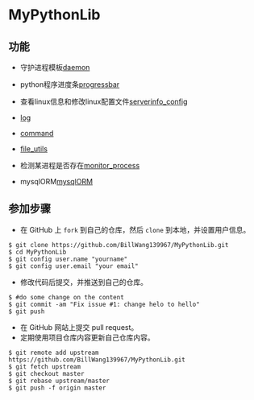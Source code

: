 # MyPythonLib

## 功能


+ 守护进程模板[daemon](My_lib/daemon)

+ python程序进度条[progressbar](My_lib/progressbar)

+ 查看linux信息和修改linux配置文件[serverinfo_config](My_lib/serverinfo_config)

+ [log](My_lib/log_utils/)

+ [command](My_lib/command_utils/)

+ [file_utils](My_lib/file_utils/)

+ 检测某进程是否存在[monitor_process](My_lib/monitor_process)

+ mysqlORM[mysqlORM](My_lib/mysqlORM/)


## 参加步骤

* 在 GitHub 上 `fork` 到自己的仓库，然后 `clone` 到本地，并设置用户信息。
```
$ git clone https://github.com/BillWang139967/MyPythonLib.git
$ cd MyPythonLib
$ git config user.name "yourname"
$ git config user.email "your email"
```
* 修改代码后提交，并推送到自己的仓库。
```
$ #do some change on the content
$ git commit -am "Fix issue #1: change helo to hello"
$ git push
```
* 在 GitHub 网站上提交 pull request。
* 定期使用项目仓库内容更新自己仓库内容。
```
$ git remote add upstream https://github.com/BillWang139967/MyPythonLib.git
$ git fetch upstream
$ git checkout master
$ git rebase upstream/master
$ git push -f origin master
```
